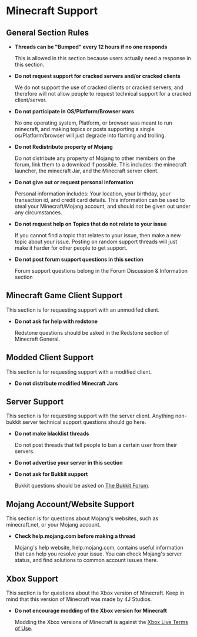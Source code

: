 # Minecraft Support

## General Section Rules

* __Threads can be "Bumped" every 12 hours if no one responds__

    This is allowed in this section because users actually need a response in this section.

* __Do not request support for cracked servers and/or cracked clients__

    We do not support the use of cracked clients or cracked servers, and therefore will not allow people to request technical support for a cracked client/server.

* __Do not participate in OS/Platform/Browser wars__

    No one operating system, Platform, or browser was meant to run minecraft, and making topics or posts supporting a single os/Platform/browser will just degrade into flaming and trolling.
    
* __Do not Redistribute property of Mojang__

    Do not distribute any property of Mojang to other members on the forum, link them to a download if possible.  This includes: the minecraft launcher, the minecraft Jar, and the Minecraft server client.

* __Do not give out or request personal information__

    Personal information includes: Your location, your birthday, your transaction id, and credit card details.  This information can be used to steal your Minecraft/Mojang account, and should not be given out under any circumstances.

* __Do not request help on Topics that do not relate to your issue__

    If you cannot find a topic that relates to your issue, then make a new topic about your issue.  Posting on random support threads will just make it harder for other people to get support.
    
* __Do not post forum support questions in this section__

    Forum support questions belong in the Forum Discussion & Information section


## Minecraft Game Client Support

This section is for requesting support with an unmodifed client.

* __Do not ask for help with redstone__

    Redstone questions should be asked in the Redstone section of Minecraft General.
    

## Modded Client Support
This section is for requesting support with a modified client.

* __Do not distribute modified Minecraft Jars__


## Server Support
This section is for requesting support with the server client.  Anything non-bukkit server technical support questions should go here.

* __Do not make blacklist threads__

    Do not post threads that tell people to ban a certain user from their servers. 
    
* __Do not advertise your server in this section__
* __Do not ask for Bukkit support__

    Bukkit questions should be asked on [The Bukkit Forum](http://forums.bukkit.org/forums/bukkit-help.6/).


## Mojang Account/Website Support
This section is for questions about Mojang's websites, such as minecraft.net, or your Mojang account. 

* __Check help.mojang.com before making a thread__
    
    Mojang's help website, help.mojang.com, contains useful information that can help you resolve your issue.  You can check Mojang's server status, and find solutions to common account issues there.


## Xbox Support
This section is for questions about the Xbox version of Minecraft.  Keep in mind that this version of Minecraft was made by 4J Studios.

* __Do not encourage modding of the Xbox version for Minecraft__

    Modding the Xbox versions of Minecraft is against the [Xbox Live Terms of Use](http://www.xbox.com/en-US/legal/livetou).
    